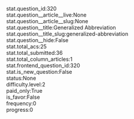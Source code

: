 stat.question_id:320  
stat.question__article__live:None  
stat.question__article__slug:None  
stat.question__title:Generalized Abbreviation  
stat.question__title_slug:generalized-abbreviation  
stat.question__hide:False  
stat.total_acs:25  
stat.total_submitted:36  
stat.total_column_articles:1  
stat.frontend_question_id:320  
stat.is_new_question:False  
status:None  
difficulty.level:2  
paid_only:True  
is_favor:False  
frequency:0  
progress:0  
